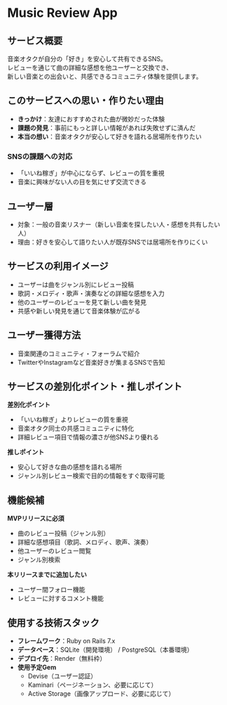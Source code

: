 # Music Review App

## サービス概要
音楽オタクが自分の「好き」を安心して共有できるSNS。  
レビューを通じて曲の詳細な感想を他ユーザーと交換でき、  
新しい音楽との出会いと、共感できるコミュニティ体験を提供します。

## このサービスへの思い・作りたい理由
- **きっかけ**：友達におすすめされた曲が微妙だった体験
- **課題の発見**：事前にもっと詳しい情報があれば失敗せずに済んだ
- **本当の想い**：音楽オタクが安心して好きを語れる居場所を作りたい

### SNSの課題への対応
- 「いいね稼ぎ」が中心にならず、レビューの質を重視
- 音楽に興味がない人の目を気にせず交流できる

## ユーザー層
- 対象：一般の音楽リスナー（新しい音楽を探したい人・感想を共有したい人）
- 理由：好きを安心して語りたい人が既存SNSでは居場所を作りにくい

## サービスの利用イメージ
- ユーザーは曲をジャンル別にレビュー投稿
- 歌詞・メロディ・歌声・演奏などの詳細な感想を入力
- 他のユーザーのレビューを見て新しい曲を発見
- 共感や新しい発見を通じて音楽体験が広がる

## ユーザー獲得方法
- 音楽関連のコミュニティ・フォーラムで紹介
- TwitterやInstagramなど音楽好きが集まるSNSで告知

## サービスの差別化ポイント・推しポイント
**差別化ポイント**
- 「いいね稼ぎ」よりレビューの質を重視
- 音楽オタク同士の共感コミュニティに特化
- 詳細レビュー項目で情報の濃さが他SNSより優れる

**推しポイント**
- 安心して好きな曲の感想を語れる場所
- ジャンル別レビュー検索で目的の情報をすぐ取得可能

## 機能候補
**MVPリリースに必須**
- 曲のレビュー投稿（ジャンル別）
- 詳細な感想項目（歌詞、メロディ、歌声、演奏）
- 他ユーザーのレビュー閲覧
- ジャンル別検索

**本リリースまでに追加したい**
- ユーザー間フォロー機能
- レビューに対するコメント機能

## 使用する技術スタック
- **フレームワーク**：Ruby on Rails 7.x
- **データベース**：SQLite（開発環境） / PostgreSQL（本番環境）
- **デプロイ先**：Render（無料枠）
- **使用予定Gem**
  - Devise（ユーザー認証）
  - Kaminari（ページネーション、必要に応じて）
  - Active Storage（画像アップロード、必要に応じて）
